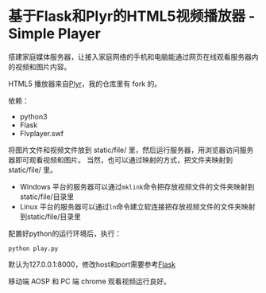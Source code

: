 # 基于Flask和Plyr的HTML5视频播放器 - Simple Player


搭建家庭媒体服务器，让接入家庭网络的手机和电脑能通过网页在线观看服务器内的视频和图片内容。

HTML5 播放器来自[Plyr](https://github.com/selz/plyr)，我的仓库里有 fork 的。

依赖：
- python3
- Flask
- Flvplayer.swf

将图片文件和视频文件放到 static/file/ 里，然后运行服务器，用浏览器访问服务器即可观看视频和图片。
当然，也可以通过映射的方式，把文件夹映射到 static/file/ 里。
- Windows 平台的服务器可以通过`mklink`命令把存放视频文件的文件夹映射到static/file/目录里
- Linux 平台的服务器可以通过`ln`命令建立软连接把存放视频文件的文件夹映射到static/file/目录里


配置好python的运行环境后，执行：
```
python play.py
```

默认为127.0.0.1:8000，修改host和port需要参考[Flask](http://dormousehole.readthedocs.org/en/latest/)

移动端 AOSP 和 PC 端 chrome 观看视频运行良好。
